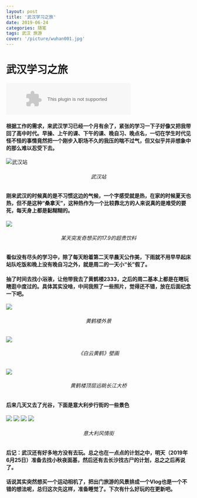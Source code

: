 ```yaml
---
layout: post
title: '武汉学习之旅'
date: 2019-06-24
categories: 随笔
tags: 武汉 旅游
cover: '/picture/wuhan001.jpg'
---
```


武汉学习之旅
===============
<embed src="//music.163.com/style/swf/widget.swf?sid=26450093&type=2&auto=1&width=320&height=66" width="340" height="86"  allowNetworking="all">


#### 根据工作的需求，来武汉学习已经一个月有余了，紧张的学习一下子好像又把我带回了高中时代。早操、上午的课、下午的课、晚自习、晚点名，一切在学生时代见怪不怪的事情竟然把一个刚步入职场不久的我压的喘不过气，但又似乎并非想象中的那么难以忍受下去。

![武汉站](/picture/wuhan001.jpg)
###### <center> 武汉站 </center>

#### 刚来武汉的时候真的是不习惯这边的气候，一个字感受就是热，在家的时候夏天也热，但不是这种“桑拿天”，这种热作为一个比较靠北方的人来说真的是难受的要死，每天身上都是黏糊糊的。

![](/picture/IMG_20190605_115419.jpg)
###### <center> 某天突发奇想买的17.9的超贵饮料 </center>

#### 看似没有尽头的学习中，除了每天盼着第二天早晨天公作美，下雨就不用早早起床站队吃饭和晚上没有晚自习之外，就是周二的一天小“长”假了。

#### 抽了时间去找小浴液，让他带我去了黄鹤楼2333，之后的周二基本上都是在瞎玩瞎逛中度过的。具体其实没啥，中间我照了一些照片，觉得还不错，放在后面纪念一下吧。

![](/picture/IMG_20190607_131200.jpg)
###### <center> 黄鹤楼外景 </center>
![](/picture/IMG_20190607_131722.jpg)
###### <center> 《白云黄鹤》壁画 </center>
![](/picture/IMG_20190607_132039.jpg)
###### <center> 黄鹤楼顶层远眺长江大桥 </center>

#### 后来几天又去了光谷，下面是意大利步行街的一些景色

![](/picture/IMG_20190611_175200.jpg)
![](/picture/IMG_20190611_155243.jpg)
![](/picture/IMG_20190611_155335.jpg)
![](/picture/IMG_20190611_175558.jpg)
###### <center> 意大利风情街 </center>

#### 后记：武汉还有好多地方没有去玩。总之也在一点点的计划之中，明天（2019年6月25日）准备去找小秋夜面基，然后还有去长沙找古尸的计划，总之之后再说了。
#### 话说其实突然想买一个运动相机了，把出门旅游的风景排成一个Vlog也是一个不错的想法呢，总归这次先这样，准备睡觉了。下次有什么好玩的在更新吧。
